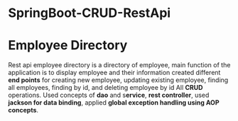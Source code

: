 # SpringBoot-CRUD-RestApi

# Employee Directory
Rest api employee directory is a directory of employee, main function of the application is to display employee and their information created different **end points** for creating new employee, updating existing employee, finding all employees, finding by id, and deleting employee by id All **CRUD** operations. Used concepts of **dao** and s**ervice**, **rest controller**, used **jackson for data binding**, applied **global exception handling using AOP concepts**. 
